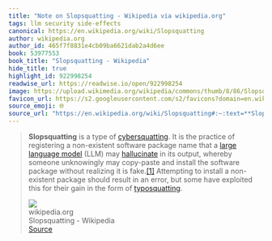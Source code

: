 ```yaml
---
title: "Note on Slopsquatting - Wikipedia via wikipedia.org"
tags: llm security side-effects
canonical: https://en.wikipedia.org/wiki/Slopsquatting
author: wikipedia.org
author_id: 465f7f8831e4cb09ba6621dab2a4d6ee
book: 53977553
book_title: "Slopsquatting - Wikipedia"
hide_title: true
highlight_id: 922998254
readwise_url: https://readwise.io/open/922998254
image: https://upload.wikimedia.org/wikipedia/commons/thumb/8/86/Slopsquatting_flowchart.svg/1200px-Slopsquatting_flowchart.svg.png
favicon_url: https://s2.googleusercontent.com/s2/favicons?domain=en.wikipedia.org
source_emoji: 🌐
source_url: "https://en.wikipedia.org/wiki/Slopsquatting#:~:text=**Slopsquatting**%20is%20a,%28https%3A%2F%2Fen.wikipedia.org%2Fwiki%2FTyposquatting%29."
---
```


> **Slopsquatting** is a type of [cybersquatting](https://en.wikipedia.org/wiki/Cybersquatting). It is the practice of registering a non-existent software package name that a [large language model](https://en.wikipedia.org/wiki/Large_language_model) (LLM) may [hallucinate](https://en.wikipedia.org/wiki/Hallucination_(artificial_intelligence)) in its output, whereby someone unknowingly may copy-paste and install the software package without realizing it is fake.[[1]](https://en.wikipedia.org/wiki/Slopsquatting#cite_note-:0-1) Attempting to install a non-existent package should result in an error, but some have exploited this for their gain in the form of [typosquatting](https://en.wikipedia.org/wiki/Typosquatting).
> <div class="quoteback-footer"><div class="quoteback-avatar"><img class="mini-favicon" src="https://s2.googleusercontent.com/s2/favicons?domain=en.wikipedia.org"></div><div class="quoteback-metadata"><div class="metadata-inner"><span style="display:none">FROM:</span><div aria-label="wikipedia.org" class="quoteback-author"> wikipedia.org</div><div aria-label="Slopsquatting - Wikipedia" class="quoteback-title"> Slopsquatting - Wikipedia</div></div></div><div class="quoteback-backlink"><a target="_blank" aria-label="go to the full text of this quotation" rel="noopener" href="https://en.wikipedia.org/wiki/Slopsquatting#:~:text=**Slopsquatting**%20is%20a,%28https%3A%2F%2Fen.wikipedia.org%2Fwiki%2FTyposquatting%29." class="quoteback-arrow"> Source</a></div></div>